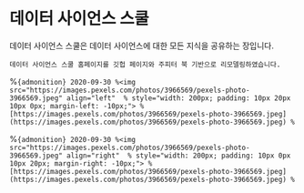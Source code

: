 데이터 사이언스 스쿨
==============================================================================

데이터 사이언스 스쿨은 데이터 사이언스에 대한 모든 지식을 공유하는 장입니다.

<meta http-equiv="cache-control" content="no-cache, must-revalidate, post-check=0, pre-check=0" />
<meta http-equiv="cache-control" content="max-age=0" />
<meta http-equiv="expires" content="0" />
<meta http-equiv="expires" content="Tue, 01 Jan 1980 1:00:00 GMT" />
<meta http-equiv="pragma" content="no-cache" />

```{admonition} 알림
데이터 사이언스 스쿨 홈페이지를 깃헙 페이지와 주피터 북 기반으로 리모델링하였습니다.
```

%````{admonition} 2020-09-30
%<img src="https://images.pexels.com/photos/3966569/pexels-photo-3966569.jpeg" align="left" 
% style="width: 200px; padding: 10px 20px 10px 0px; margin-left: -10px;">
%[https://images.pexels.com/photos/3966569/pexels-photo-3966569.jpeg](https://images.pexels.com/photos/3966569/pexels-photo-3966569.jpeg)
%````

%````{admonition} 2020-09-30
%<img src="https://images.pexels.com/photos/3966569/pexels-photo-3966569.jpeg" align="right" 
% style="width: 200px; padding: 10px 0px 10px 20px; margin-right: -10px;">
%[https://images.pexels.com/photos/3966569/pexels-photo-3966569.jpeg](https://images.pexels.com/photos/3966569/pexels-photo-3966569.jpeg)
%````



